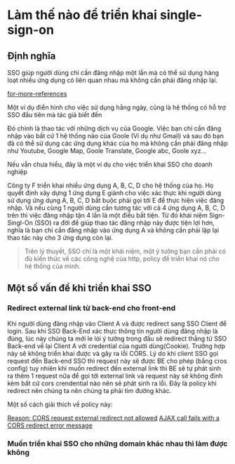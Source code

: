 # Làm thế nào để triển khai single-sign-on

## Định nghĩa

SSO giúp người dùng chỉ cần đăng nhập một lần mà có thể sử dụng hàng loạt nhiều ứng dụng có liên quan nhau mà không cần phải đăng nhập lại. 

[for-more-references](https://en.wikipedia.org/wiki/Single_sign-on)


Một ví dụ điển hình cho việc sử dụng hằng ngày, cũng là hệ thống có hỗ trợ SSO đầu tiên mà tác giả biết đến

Đó chính là thao tác với những dịch vụ của Google. Việc bạn chỉ cần đăng nhập vào bất cứ 1 hệ thống nào của Goole (Ví dụ như Gmail) và sau đó bạn đã có thể sử dụng các ứng dụng khác của họ mà không cần phải đăng nhập như Youtube, Google Map, Goole Translate, Google abc, Goole xyz...

Nếu vẫn chưa hiểu, đây là một ví dụ cho việc triển khai SSO cho doanh nghiệp

Công ty F triển khai nhiều ứng dụng A, B, C, D cho hệ thống của họ. Họ quyết định xây dựng 1 ứng dụng E giành cho việc xác thực khi người dùng sử dụng ứng dụng A, B, C, D bắt buộc phải gọi tới E để thực hiện việc đăng nhập. Và nếu cùng 1 người dùng cần tương tác với cả 4 ứng dụng A, B, C, D trên thì việc đăng nhập tận 4 lần là một điều bất tiện. Từ đó khái niệm Sign-Singl-On (SSO) ra đời để giúp thao tác đăng nhập này được tiện lợi hơn, nghĩa là bạn chỉ cần đăng nhập vào ứng dụng A và không cần phải lặp lại thao tác này cho 3 ứng dụng còn lại.

> Trên lý thuyết, SSO chỉ là một khái niệm, một ý tưởng bạn cần phải có đủ kiến thức về các công nghệ của http, policy để triển khai nó cho hệ thống của mình.

## Một số vấn đề khi triển khai SSO

### Redirect external link từ back-end cho front-end
Khi người dùng đăng nhập vào Client A và được redirect sang SSO Client để login. Sau khi SSO Back-End xác thực thông tin người dùng đăng nhập là đúng, lúc này chúng ta mới le lói ý tưởng trong đầu sẽ redirect thẳng từ SSO Back-end về lại Client A với credential của người dùng(Cookie). Trường hợp này sẽ không triển khai được và gây ra lỗi CORS. Lý do khi client SSO gọi request đến Back-end SSO thì request này sẽ được BE cho phép (bằng cros config) tuy nhiên khi muốn redirect đến external link thì BE sẽ tự phát sinh ra thêm 1 request nữa để gọi tới external link và request này sẽ không đính kèm bất cứ cors crendential nào nên sẽ phát sinh ra lỗi. Đây là policy khi redirect nên chúng ta nên chúng ta phải tìm đường khác.

Một số cách giải thích về policy này:

[Reason: CORS request external redirect not allowed](https://developer.mozilla.org/en-US/docs/Web/HTTP/CORS/Errors/CORSExternalRedirectNotAllowed)
[AJAX call fails with a CORS redirect error message](https://docs.newrelic.com/docs/browser/new-relic-browser/troubleshooting/ajax-call-fails-cors-redirect-error-message/)

### Muốn triển khai SSO cho những domain khác nhau thì làm được không